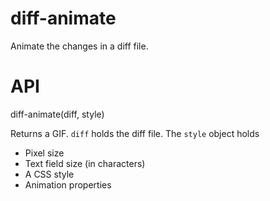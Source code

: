 # diff-animate
Animate the changes in a diff file.

# API

  diff-animate(diff, style)
  
Returns a GIF. `diff` holds the diff file. The `style` object holds

  * Pixel size
  * Text field size (in characters)
  * A CSS style
  * Animation properties
